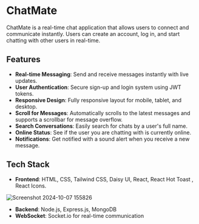 # ChatMate

ChatMate is a real-time chat application that allows users to connect and communicate instantly. Users can create an account, log in, and start chatting with other users in real-time.

## Features

- **Real-time Messaging**: Send and receive messages instantly with live updates.
- **User Authentication**: Secure sign-up and login system using JWT tokens.
- **Responsive Design**: Fully responsive layout for mobile, tablet, and desktop.
- **Scroll for Messages**: Automatically scrolls to the latest messages and supports a scrollbar for message overflow.
- **Search Conversations**: Easily search for chats by a user's full name.
- **Online Status**: See if the user you are chatting with is currently online.
- **Notifications**: Get notified with a sound alert when you receive a new message.

## Tech Stack

- **Frontend**: HTML, CSS, Tailwind CSS, Daisy UI, React, React Hot Toast , React Icons.

  
 ![Screenshot 2024-10-07 155826](https://github.com/user-attachments/assets/775df33d-184b-4028-8fec-ef13a9dac223)

- **Backend**: Node.js, Express.js, MongoDB
- **WebSocket**: Socket.io for real-time communication
